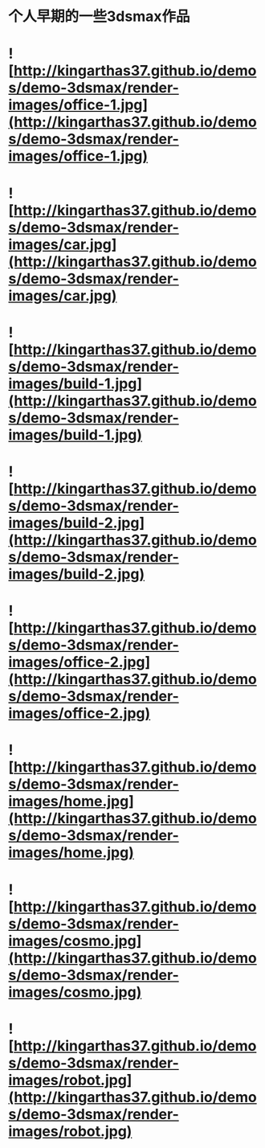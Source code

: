 个人早期的一些3dsmax作品
============================

# ![http://kingarthas37.github.io/demos/demo-3dsmax/render-images/office-1.jpg](http://kingarthas37.github.io/demos/demo-3dsmax/render-images/office-1.jpg)

# ![http://kingarthas37.github.io/demos/demo-3dsmax/render-images/car.jpg](http://kingarthas37.github.io/demos/demo-3dsmax/render-images/car.jpg)

# ![http://kingarthas37.github.io/demos/demo-3dsmax/render-images/build-1.jpg](http://kingarthas37.github.io/demos/demo-3dsmax/render-images/build-1.jpg)

# ![http://kingarthas37.github.io/demos/demo-3dsmax/render-images/build-2.jpg](http://kingarthas37.github.io/demos/demo-3dsmax/render-images/build-2.jpg)

# ![http://kingarthas37.github.io/demos/demo-3dsmax/render-images/office-2.jpg](http://kingarthas37.github.io/demos/demo-3dsmax/render-images/office-2.jpg)

# ![http://kingarthas37.github.io/demos/demo-3dsmax/render-images/home.jpg](http://kingarthas37.github.io/demos/demo-3dsmax/render-images/home.jpg)

# ![http://kingarthas37.github.io/demos/demo-3dsmax/render-images/cosmo.jpg](http://kingarthas37.github.io/demos/demo-3dsmax/render-images/cosmo.jpg)

# ![http://kingarthas37.github.io/demos/demo-3dsmax/render-images/robot.jpg](http://kingarthas37.github.io/demos/demo-3dsmax/render-images/robot.jpg)

